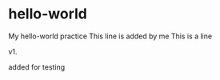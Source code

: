 # hello-world
My hello-world practice
This line is added by me
This is a line

v1.

added for testing